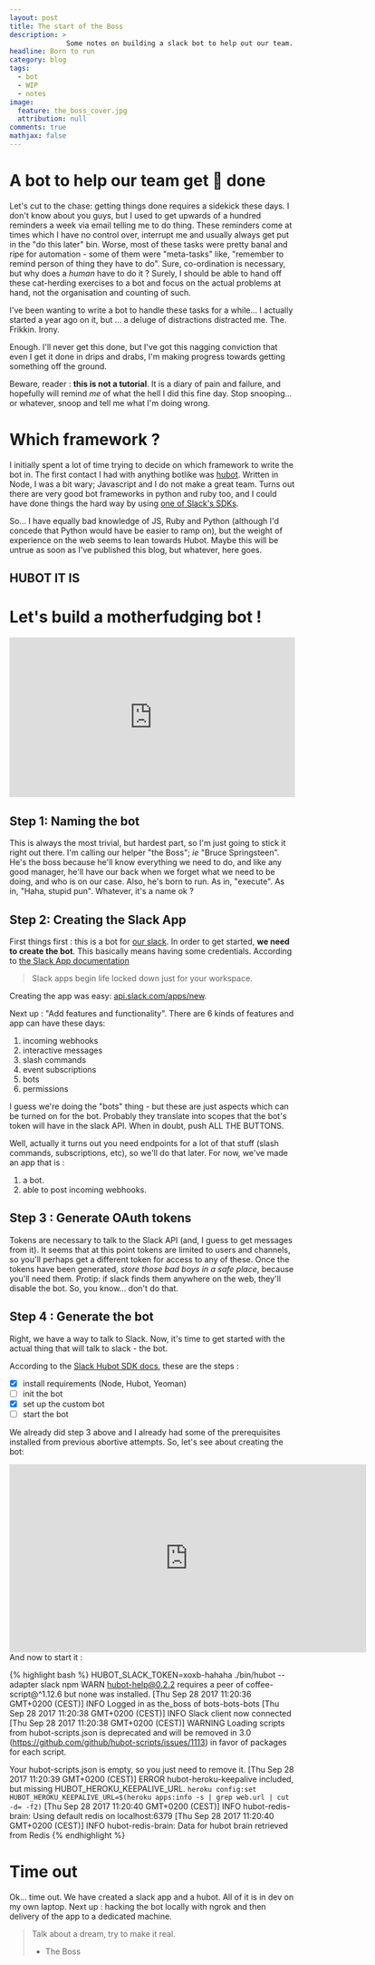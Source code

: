 ```yaml
---
layout: post
title: The start of the Boss
description: > 
              Some notes on building a slack bot to help out our team.
headline: Born to run
category: blog
tags:
  - bot
  - WIP
  - notes
image:
  feature: the_boss_cover.jpg
  attribution: null
comments: true
mathjax: false
---
```


# A bot to help our team get :poop: done

Let's cut to the chase: getting things done requires a sidekick these days.
I don't know about you guys, but I used to get upwards of a hundred reminders a week via email telling me to do thing. 
These reminders come at times which I have no control over, interrupt me and usually always get put in the "do this later" bin.
Worse, most of  these tasks were pretty banal and ripe for automation - some of them were "meta-tasks" like, "remember to remind person of thing they have to do". 
Sure, co-ordination is necessary, but why does a _human_ have to do it ? 
Surely, I should  be able to hand off these cat-herding exercises to a bot and focus on the actual problems at hand, not the organisation and counting of such. 

I've been wanting to write a bot to handle these tasks for a while... I actually started a year ago on it, but ... a deluge of distractions distracted me. The. Frikkin. Irony.

Enough. I'll never get this done, but I've got this nagging conviction that even I get it done in drips and drabs, I'm making progress towards getting something off the ground. 

Beware, reader  : **this is not a tutorial**. It is a diary of pain and failure, and hopefully will remind _me_ of what the hell I did this fine day. Stop snooping... or whatever, snoop and tell me what I'm doing wrong.

# Which framework ? 

I initially spent a lot of time trying to decide on which framework to write the bot in. 
The first contact I had with anything botlike was [hubot](https://hubot.github.com/). Written in Node, I was a bit wary; Javascript and I do not make a great team. 
Turns out there are very good bot frameworks in python and ruby too, and I could have done things the hard way by using [one of Slack's SDKs](https://api.slack.com/community).

So... I have equally bad knowledge of JS, Ruby and Python (although I'd concede that Python would have be easier to ramp on), but the weight of experience on the web seems to lean towards Hubot. Maybe this will be untrue as soon as I've published this blog, but whatever, here goes. 

<h2 class="post-info text-center">HUBOT IT IS</h2>

<h1 class="text-center post-description">Let's build a motherfudging bot !</h1>

<div style="text-center width:100%;height:0;padding-bottom:56%;position:relative;"><iframe src="https://giphy.com/embed/3oEjHDjOdYcgKchai4" width="100%" height="100%" style="position:absolute" frameBorder="0" class="giphy-embed" allowFullScreen></iframe></div>


## Step 1: Naming the bot

This is always the most trivial, but hardest part, so I'm just going to stick it right out there. 
I'm calling our helper "the Boss"; _ie_ "Bruce Springsteen". 
He's the boss because he'll know everything we need to do, and like any good manager, he'll have our back when we forget what we need to be doing, and who is on our case. 
Also, he's born to run. As in, "execute". 
As in, "Haha, stupid pun".
Whatever, it's a name ok ?


## Step 2: Creating the Slack App

First things first : this is a bot for [our slack](https://africa-arabia-roc.slack.com). 
In order to get started, **we need to create the bot**. 
This basically means having some credentials. 
According to [the Slack App documentation](https://api.slack.com/slack-apps#creating-apps) 

> Slack apps begin life locked down just for your workspace.

Creating the app was easy: [api.slack.com/apps/new](https://api.slack.com/apps).

Next up : "Add features and functionality". There are 6 kinds of features and app can have these days: 

  1. incoming webhooks
  1. interactive messages
  1. slash commands
  1. event subscriptions
  1. bots
  1. permissions

I guess we're doing the "bots" thing - but these are just aspects which can be turned on for the bot. Probably they translate into scopes that the bot's token will have in the slack API. When in doubt, push ALL THE BUTTONS.

<div style="width:25%;height:0;position:relative;"><iframe src="https://giphy.com/embed/mS0WBCrzVnSAU" width="25%" height="25%" style="position:absolute" frameBorder="0" class="giphy-embed text-center" allowFullScreen></iframe></div>

Well, actually it turns out you need endpoints for a lot of that stuff (slash commands, subscriptions, etc), so we'll do that later. For now, we've made an app that is : 

  1. a bot.
  1. able to post incoming webhooks.

## Step 3 : Generate OAuth tokens

Tokens are necessary to talk to the Slack API (and, I guess to get messages from it). It seems that at this point tokens are limited to users and channels, so you'll perhaps get a different token for access to any of these.
Once the tokens have been generated, _store those bad boys in a safe place_, because you'll need them. 
Protip: if slack finds them anywhere on the web, they'll disable the bot. So, you know... don't do that.

## Step 4 : Generate the bot

Right, we have a way to talk to Slack. Now, it's time to get started with the actual thing that will talk to slack - the bot. 

According to the [Slack Hubot SDK docs](https://slackapi.github.io/hubot-slack/), these are the steps  : 

  - [x] install requirements (Node, Hubot, Yeoman)
  - [ ] init the bot
  - [x] set up the custom bot
  - [ ] start the bot

We already did step 3 above and I already had some of the prerequisites installed from previous abortive attempts. So, let's see about creating the bot:

<iframe width="630" height="332" src="https://www.useloom.com/embed/6064dcdad37a44a98b3f88613c53586f" frameborder="0" webkitallowfullscreen mozallowfullscreen allowfullscreen></iframe>
And now to start it :

{% highlight bash %}
HUBOT_SLACK_TOKEN=xoxb-hahaha ./bin/hubot --adapter slack
npm WARN hubot-help@0.2.2 requires a peer of coffee-script@^1.12.6 but none was installed.
[Thu Sep 28 2017 11:20:36 GMT+0200 (CEST)] INFO Logged in as the_boss of bots-bots-bots
[Thu Sep 28 2017 11:20:38 GMT+0200 (CEST)] INFO Slack client now connected
[Thu Sep 28 2017 11:20:38 GMT+0200 (CEST)] WARNING Loading scripts from hubot-scripts.json is deprecated and will be removed in 3.0 (https://github.com/github/hubot-scripts/issues/1113) in favor of packages for each script.

Your hubot-scripts.json is empty, so you just need to remove it.
[Thu Sep 28 2017 11:20:39 GMT+0200 (CEST)] ERROR hubot-heroku-keepalive included, but missing HUBOT_HEROKU_KEEPALIVE_URL. `heroku config:set HUBOT_HEROKU_KEEPALIVE_URL=$(heroku apps:info -s | grep web.url | cut -d= -f2)`
[Thu Sep 28 2017 11:20:40 GMT+0200 (CEST)] INFO hubot-redis-brain: Using default redis on localhost:6379
[Thu Sep 28 2017 11:20:40 GMT+0200 (CEST)] INFO hubot-redis-brain: Data for hubot brain retrieved from Redis
{% endhighlight %}

# Time out

Ok... time out. We have created a slack app and a hubot. All of  it is in dev on my own laptop. Next up : hacking the bot locally with ngrok and then delivery of the app to a dedicated machine.

> Talk about a dream, try to make it real.
> - The Boss